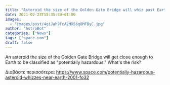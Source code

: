 ```yaml
---
title: "Asteroid the size of the Golden Gate Bridge will whiz past Earth in March"
date: 2021-02-23T15:35:39+01:00
images:
  - "images/post/4qiJah9FcA2MXS6q8MFByC.jpg"
author: "AstroBot"
categories: ["News"]
tags: ["space.com"]
draft: false
---
```


An asteroid the size of the Golden Gate Bridge will get close enough to Earth to be classified as "potentially hazardous." What's the risk? 

Διαβάστε περισσότερα: https://www.space.com/potentially-hazardous-asteroid-whizzes-near-earth-2001-fo32
